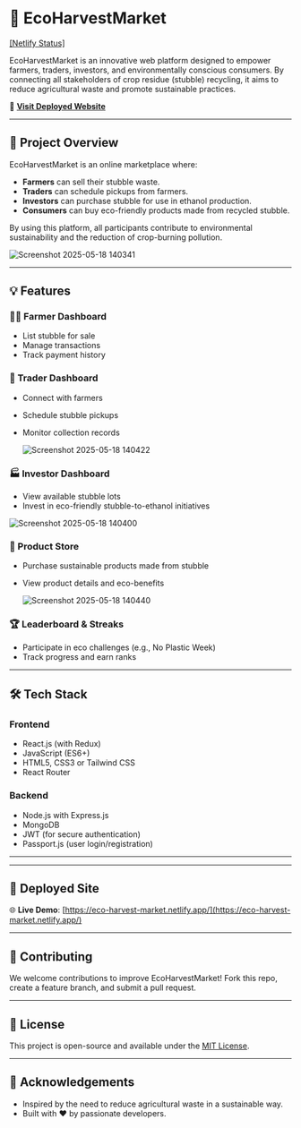 # 🌾 EcoHarvestMarket

[[Netlify Status]](https://eco-harvest-market.netlify.app/)

EcoHarvestMarket is an innovative web platform designed to empower farmers, traders, investors, and environmentally conscious consumers. By connecting all stakeholders of crop residue (stubble) recycling, it aims to reduce agricultural waste and promote sustainable practices.

🚀 **[Visit Deployed Website](https://eco-harvest-market.netlify.app/)**

---

## 🌟 Project Overview

EcoHarvestMarket is an online marketplace where:

- **Farmers** can sell their stubble waste.
- **Traders** can schedule pickups from farmers.
- **Investors** can purchase stubble for use in ethanol production.
- **Consumers** can buy eco-friendly products made from recycled stubble.

By using this platform, all participants contribute to environmental sustainability and the reduction of crop-burning pollution.

![Screenshot 2025-05-18 140341](https://github.com/user-attachments/assets/fedc6b5c-f9b7-4c10-8f3d-6d2b6b6cf57f)

---

## 💡 Features

### 🧑‍🌾 Farmer Dashboard
- List stubble for sale
- Manage transactions
- Track payment history

### 🚛 Trader Dashboard
- Connect with farmers
- Schedule stubble pickups
- Monitor collection records

  ![Screenshot 2025-05-18 140422](https://github.com/user-attachments/assets/fc11ecab-c99a-409d-b3df-753aeb4ff909)


### 🏭 Investor Dashboard
- View available stubble lots
- Invest in eco-friendly stubble-to-ethanol initiatives

![Screenshot 2025-05-18 140400](https://github.com/user-attachments/assets/d04196ff-51ad-4864-aba1-ce30b8a6c17b)


### 🛒 Product Store
- Purchase sustainable products made from stubble
- View product details and eco-benefits


  ![Screenshot 2025-05-18 140440](https://github.com/user-attachments/assets/53fef945-d454-47ed-b520-2c62de1c1837)


### 🏆 Leaderboard & Streaks
- Participate in eco challenges (e.g., No Plastic Week)
- Track progress and earn ranks

---

## 🛠 Tech Stack

### Frontend
- React.js (with Redux)
- JavaScript (ES6+)
- HTML5, CSS3 or Tailwind CSS
- React Router

### Backend
- Node.js with Express.js
- MongoDB
- JWT (for secure authentication)
- Passport.js (user login/registration)

---


---

## 🔗 Deployed Site

🌐 **Live Demo**: [https://eco-harvest-market.netlify.app/](https://eco-harvest-market.netlify.app/)

---

## 🤝 Contributing

We welcome contributions to improve EcoHarvestMarket! Fork this repo, create a feature branch, and submit a pull request.

---

## 📄 License

This project is open-source and available under the [MIT License](LICENSE).

---

## 🙌 Acknowledgements

- Inspired by the need to reduce agricultural waste in a sustainable way.
- Built with ❤️ by passionate developers.

